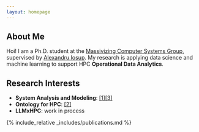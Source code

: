 ```yaml
---
layout: homepage
---
```


## About Me

Hoi! I am a Ph.D. student at the <a href="https://atlarge-research.com" target="_blank">Massivizing Computer Systems Group</a>, supervised by <a href="https://scholar.google.com/citations?user=7wwQ7twAAAAJ" target="_blank">Alexandru Iosup</a>. 
My research is applying data science and machine learning to support HPC **Operational Data Analytics**.

## Research Interests
- **System Analysis and Modeling**: <a href="./#2023-hotcloudperf-mlfailures">[1]</a><a href="./#2023-hotcloudperf-mlfailures">[3]</a>
- **Ontology for HPC**: <a href="./#2024-graphsys-ontology">[2]</a>
- **LLMxHPC**: work in process

{% include_relative _includes/publications.md %}

<!-- {% include_relative _includes/publication.md %} -->

<!-- {% include_relative _includes/supervision.md %} -->

<!-- 
{% include_relative _includes/services.md %}
-->

<br>

<script type='text/javascript' id='clustrmaps' src='//cdn.clustrmaps.com/map_v2.js?cl=ffffff&w=200&t=m&d=VdKD5xBKdzCyh4frXOxQKpE5rFZXuZ9Kot9yZaYenAc&co=2d78ad&cmo=3acc3a&cmn=ff5353&ct=ffffff'></script>